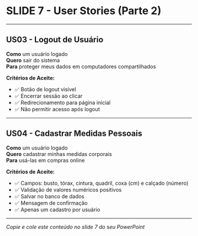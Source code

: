 # SLIDE 7 - User Stories (Parte 2)

---

## US03 - Logout de Usuário
**Como** um usuário logado  
**Quero** sair do sistema  
**Para** proteger meus dados em computadores compartilhados

**Critérios de Aceite:**
- ✅ Botão de logout visível
- ✅ Encerrar sessão ao clicar
- ✅ Redirecionamento para página inicial
- ✅ Não permitir acesso após logout

---

## US04 - Cadastrar Medidas Pessoais
**Como** um usuário logado  
**Quero** cadastrar minhas medidas corporais  
**Para** usá-las em compras online

**Critérios de Aceite:**
- ✅ Campos: busto, tórax, cintura, quadril, coxa (cm) e calçado (número)
- ✅ Validação de valores numéricos positivos
- ✅ Salvar no banco de dados
- ✅ Mensagem de confirmação
- ✅ Apenas um cadastro por usuário

---

*Copie e cole este conteúdo no slide 7 do seu PowerPoint*

